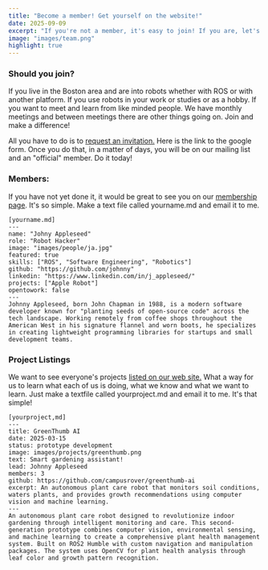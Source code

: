 ```yaml
---
title: "Become a member! Get yourself on the website!"
date: 2025-09-09
excerpt: "If you're not a member, it's easy to join! If you are, let's get you listed on our member directory! If you have a cool project, we would love to showcase you on our site."
image: "images/team.png"
highlight: true
---
```

### Should you join?

If you live in the Boston area and are into robots whether with ROS or with another platform. If you use robots in your work or studies or as a hobby. If you want to meet and learn from like minded people. We have monthly meetings and between meetings there are other things going on. Join and make a difference!

All you have to do is to [request an invitation.](https://docs.google.com/forms/d/e/1FAIpQLScYvvhPZmbpyqAoFFkcD_cis5RfagIL6OsL_Nk_qc4a7bsakQ/viewform) Here is the link to the google form. Once you do that, in a matter of days, you will be on our mailing list and an "official" member. Do it today!

### Members:

If you have not yet done it, it would be great to see you on our [membership page](https://bostonrobothackers.com/members.html). It's so simple. Make a text file called yourname.md and email it to me.

```
[yourname.md]
---
name: "Johny Appleseed"
role: "Robot Hacker"
image: "images/people/ja.jpg"
featured: true
skills: ["ROS", "Software Engineering", "Robotics"]
github: "https://github.com/johnny"
linkedin: "https://www.linkedin.com/in/j_appleseed/"
projects: ["Apple Robot"]
opentowork: false
---
Johnny Appleseed, born John Chapman in 1988, is a modern software developer known for "planting seeds of open-source code" across the tech landscape. Working remotely from coffee shops throughout the American West in his signature flannel and worn boots, he specializes in creating lightweight programming libraries for startups and small development teams.

```

### Project Listings

We want to see everyone's projects [listed on our web site.](https://bostonrobothackers.com/projects.html) What a way for us to learn what each of us is doing, what we know and what we want to learn. Just make a textfile called yourproject.md and email it to me. It's that simple!

```
[yourproject,md]
---
title: GreenThumb AI
date: 2025-03-15
status: prototype development
image: images/projects/greenthumb.png
text: Smart gardening assistant!
lead: Johnny Appleseed
members: 3
github: https://github.com/campusrover/greenthumb-ai
excerpt: An autonomous plant care robot that monitors soil conditions, waters plants, and provides growth recommendations using computer vision and machine learning.
---
An autonomous plant care robot designed to revolutionize indoor gardening through intelligent monitoring and care. This second-generation prototype combines computer vision, environmental sensing, and machine learning to create a comprehensive plant health management system. Built on ROS2 Humble with custom navigation and manipulation packages. The system uses OpenCV for plant health analysis through leaf color and growth pattern recognition.
```
